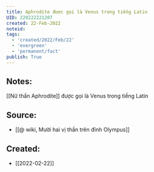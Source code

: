 ```yaml
---
title: Aphrodite được gọi là Venus trong tiếng Latin
UID: 220222221207
created: 22-Feb-2022
noteid:
tags:
  - 'created/2022/Feb/22'
  - 'evergreen'
  - 'permanent/fact'
publish: True
---
```

## Notes:
[[Nữ thần Aphrodite]] được gọi là Venus trong tiếng Latin

## Source:
- [[@ wiki, Mười hai vị thần trên đỉnh Olympus]]



## Created:
- [[2022-02-22]]
